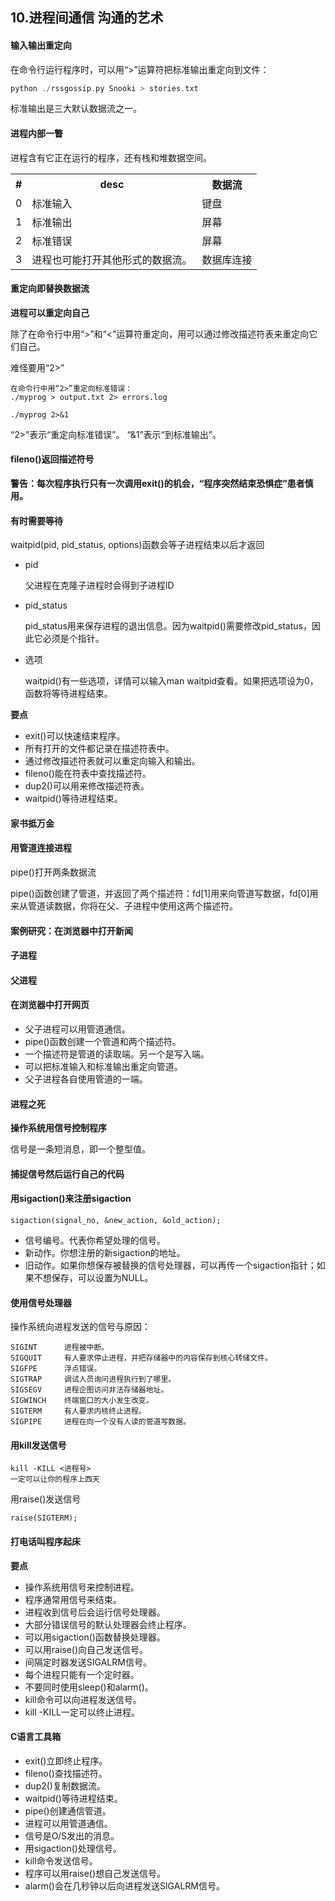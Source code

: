 ## 10.进程间通信 沟通的艺术
#### 输入输出重定向
在命令行运行程序时，可以用“>”运算符把标准输出重定向到文件：
```c
python ./rssgossip.py Snooki > stories.txt
```

标准输出是三大默认数据流之一。

#### 进程内部一瞥
进程含有它正在运行的程序，还有栈和堆数据空间。

<table>
<tr><th>#</th><th>desc</th><th>数据流</th></tr>
<tr><td>0</td><td>标准输入</td><td>键盘</td></tr>
<tr><td>1</td><td>标准输出</td><td>屏幕</td></tr>
<tr><td>2</td><td>标准错误</td><td>屏幕</td></tr>
<tr><td>3</td><td>进程也可能打开其他形式的数据流。</td><td>数据库连接</td></tr>
</table>

#### 重定向即替换数据流
**进程可以重定向自己**

除了在命令行中用“>”和“<”运算符重定向，用可以通过修改描述符表来重定向它们自己。

难怪要用“2>”

    在命令行中用“2>”重定向标准错误：
    ./myprog > output.txt 2> errors.log

```shell
./myprog 2>&1
```
“2>”表示“重定向标准错误”。
“&1”表示“到标准输出”。

#### fileno()返回描述符号
**警告：每次程序执行只有一次调用exit()的机会，“程序突然结束恐惧症”患者慎用。**

#### 有时需要等待
waitpid(pid, pid_status, options)函数会等子进程结束以后才返回

- pid

    父进程在克隆子进程时会得到子进程ID
    
- pid_status

    pid_status用来保存进程的退出信息。因为waitpid()需要修改pid_status，因此它必须是个指针。
    
- 选项

    waitpid()有一些选项，详情可以输入man waitpid查看。如果把选项设为0，函数将等待进程结束。
    
**要点**
- exit()可以快速结束程序。
- 所有打开的文件都记录在描述符表中。
- 通过修改描述符表就可以重定向输入和输出。
- fileno()能在符表中查找描述符。
- dup2()可以用来修改描述符表。
- waitpid()等待进程结束。

#### 家书抵万金

#### 用管道连接进程
pipe()打开两条数据流

pipe()函数创建了管道，并返回了两个描述符：fd[1]用来向管道写数据，fd[0]用来从管道读数据，你将在父、子进程中使用这两个描述符。

#### 案例研究：在浏览器中打开新闻
#### 子进程
#### 父进程
#### 在浏览器中打开网页
- 父子进程可以用管道通信。
- pipe()函数创建一个管道和两个描述符。
- 一个描述符是管道的读取端。另一个是写入端。
- 可以把标准输入和标准输出重定向管道。
- 父子进程各自使用管道的一端。

#### 进程之死
**操作系统用信号控制程序**

信号是一条短消息，即一个整型值。

#### 捕捉信号然后运行自己的代码
#### 用sigaction()来注册sigaction

    sigaction(signal_no, &new_action, &old_action);

- 信号编号。代表你希望处理的信号。
- 新动作。你想注册的新sigaction的地址。
- 旧动作。如果你想保存被替换的信号处理器，可以再传一个sigaction指针；如果不想保存，可以设置为NULL。

#### 使用信号处理器
操作系统向进程发送的信号与原因：

    SIGINT      进程被中断。
    SIGQUIT     有人要求停止进程，并把存储器中的内容保存到核心转储文件。
    SIGFPE      浮点错误。
    SIGTRAP     调试人员询问进程执行到了哪里。
    SIGSEGV     进程企图访问非法存储器地址。
    SIGWINCH    终端窗口的大小发生改变。
    SIGTERM     有人要求内核终止进程。
    SIGPIPE     进程在向一个没有人读的管道写数据。

#### 用kill发送信号
    kill -KILL <进程号>
    一定可以让你的程序上西天

用raise()发送信号
    
    raise(SIGTERM);

#### 打电话叫程序起床
**要点**
- 操作系统用信号来控制进程。
- 程序通常用信号来结束。
- 进程收到信号后会运行信号处理器。
- 大部分错误信号的默认处理器会终止程序。
- 可以用sigaction()函数替换处理器。
- 可以用raise()向自己发送信号。
- 间隔定时器发送SIGALRM信号。
- 每个进程只能有一个定时器。
- 不要同时使用sleep()和alarm()。
- kill命令可以向进程发送信号。
- kill -KILL一定可以终止进程。

#### C语言工具箱
- exit()立即终止程序。
- fileno()查找描述符。
- dup2()复制数据流。
- waitpid()等待进程结束。
- pipe()创建通信管道。
- 进程可以用管道通信。
- 信号是O/S发出的消息。
- 用sigaction()处理信号。
- kill命令发送信号。
- 程序可以用raise()想自己发送信号。
- alarm()会在几秒钟以后向进程发送SIGALRM信号。